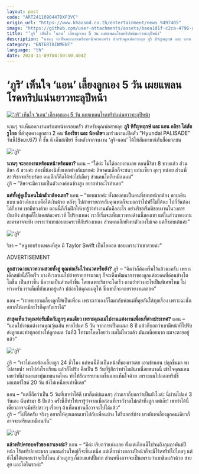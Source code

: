 ```yaml
---
layout: post
code: "ART2411090447DXF3VC"
origin_url: "https://www.khaosod.co.th/entertainment/news_9497405"
image: "https://github.com/user-attachments/assets/baea1d1f-c2ca-4796-aa8b-c0c9aaa7f213"
title: "‘ภูริ’ เห็นใจ ‘แอน’ เลี้ยงลูกเอง 5 วัน เผยแพลนโรดทริปแน่นยาวทะลุปีหน้า"
description: "นานๆ จะเห็นออกงานพร้อมหน้าครอบครัว สำหรับคุณพ่อสายลุย ภูริ หิรัญพฤกษ์ และ แอน อลิชา ไล่สัตรูไกล ที่ล่าสุดควงลูกสาว 2 คน น้องริชา และ น้องลิษา"
category: "ENTERTAINMENT"
language: "th"
date: 2024-11-09T04:50:50.404Z
---
```


# ‘ภูริ’ เห็นใจ ‘แอน’ เลี้ยงลูกเอง 5 วัน เผยแพลนโรดทริปแน่นยาวทะลุปีหน้า

[![‘ภูริ’ เห็นใจ ‘แอน’ เลี้ยงลูกเอง 5 วัน เผยแพลนโรดทริปแน่นยาวทะลุปีหน้า](https://www.khaosod.co.th/wpapp/uploads/2024/11/ann-puri081167-5.jpg "‘ภูริ’ เห็นใจ ‘แอน’ เลี้ยงลูกเอง 5 วัน เผยแพลนโรดทริปแน่นยาวทะลุปีหน้า")](https://www.khaosod.co.th/wpapp/uploads/2024/11/ann-puri081167-5.jpg)

นานๆ จะเห็นออกงานพร้อมหน้าครอบครัว สำหรับคุณพ่อสายลุย **ภูริ หิรัญพฤกษ์ และ แอน อลิชา ไล่สัตรูไกล** ที่ล่าสุดควงลูกสาว 2 คน **น้องริชา และ น้องลิษา** มาร่วมงานเปิดตัว “Hyundai PALISADE” วันนี้(8พ.ย.67) ที่ ชั้น ดิ เอ็มสเฟียร์ ซึ่งหลังจากจบงาน ‘ภูริ-แอน’ ได้ให้สัมภาษณ์กับสื่อมวลชน

![‘ภูริ’](https://www.khaosod.co.th/wpapp/uploads/2024/11/ann-puri081167-7.jpg)

**นานๆ จะออกงานพร้อมหน้าพร้อมตา?** แอน – “ใช่ค่ะ ไม่ได้ออกงานเลย ตอนนี้ริชา 8 ขวบแล้ว ส่วนลิษา 4 ขวบค่ะ สองพี่น้องนิสัยแตกต่างกันมากค่ะ ลิษาคนเล็กก็จะซนๆ แก่นเซี้ยว ลุยๆ หน่อย ส่วนพี่สาวริชาจะเรียบร้อย คนเล็กก็คือได้พ่อไปเต็มๆ ส่วนคนโตก็เหมือนแม่”  
ภูริ – ”ลิษาจะมีความเป็นตัวเองค่อนข้างสูง อยากทำอะไรทำเลย“

**แต่ทั้งคู่ดูเป็นคนไม่กลัวกล้องเลย?** แอน – “ชอบมากค่ะ ทั้งสองคนเป็นคนที่ชอบหน้ากล้อง ชอบเดินแบบ แล้วเดินแบบคือได้เงินด้วย หลังๆ ไปถ่ายรายการกับคุณพ่อก็จะบอกว่าไปฟรีไม่ได้นะ ไปกี่วันต้องได้กี่บาท เขามีทวงด้วย ตอนนี้ก็เริ่มฝึกให้เขารู้ว่าทำงานมันคืออะไร อย่างริชาเริ่มมีชอบงานในวงการบันเทิง ล่าสุดก็ไปแคสต์ละครเวที ไปร้องเพลง เราก็เริ่มจะเห็นแววทางด้านนี้ของเขา แต่ในส่วนของงานละครอาจจะยัง เพราะว่าเขาชอบละครเวทีกับร้องเพลง ส่วนคนเล็กยังหาตัวเองไม่เจอ แต่ก็ชอบเต้นค่ะ”

![‘ภูริ’](https://www.khaosod.co.th/wpapp/uploads/2024/11/ann-puri081167-1.jpg)

ริชา – ”หนูชอบร้องเพลงที่สุด มี Taylor Swift เป็นไอดอล ชอบเพราะว่าเขาสวยค่ะ“

ADVERTISEMENT

**ลูกสาวฉายแววความสวยทั้งคู่ คุณพ่อเริ่มไว้หนวดหรือยัง?** ภูริ – “คิดว่าก็ต้องเริ่มไว้แล้วนะครับ เพราะเด็กสมัยนี้ก็โตเร็ว บางทีเวลาผมไปถ่ายรายการนานๆ ก็จะเห็นพัฒนาการของลูกแต่ละคนที่ค่อนข้างโตโตขึ้น เป็นสาวขึ้น มีความเป็นส่วนตัวขึ้น โดยเฉพาะริชาจะโตเร็ว ถามว่าห่วงอะไรเป็นพิเศษไหม ไม่ห่วงครับ เราเต็มที่กับเขาอยู่แล้ว ปล่อยให้คุณแม่ดูให้ ซึ่งเขาก็จะคอยรายงานตลอด”

แอน – “เราพยายามเลี้ยงลูกให้เป็นเพื่อน เพราะเราเองก็โตมากับพ่อแม่ที่คุยกันได้ทุกเรื่อง เพราะฉะนั้นอยากให้เขามีอะไรก็คุยกับเราได้”

**ล่าสุดเห็นว่าคุณพ่อรับมือกับลูกๆ คนเดียว เพราะคุณแม่ไปงานแต่งงานเพื่อนที่ต่างประเทศ?** แอน – “แอนไปงานแต่งงานคุณวุ้นเส้น หายไปแค่ 5 วัน จากการเป็นแม่มา 8 ปี แล้วก็บอกว่าเขามีหน้าที่ไปรับส่งลูกและทำทุกอย่างให้ลูกหมด วันที่3 โทรมาโอดโอยว่า ผมไม่ไหวแล้ว มันเหนื่อยมาก ผมจะตายอยู่แล้ว”

![‘ภูริ’](https://www.khaosod.co.th/wpapp/uploads/2024/11/ann-puri081167-2.jpg)

ภูริ – “เราไม่เคยต้องเลี้ยงลูก 24 ชั่วโมง แต่หนนี้คือเป็นหน้าที่ของเราเลย เอาเข้านอน ปลุกขึ้นมา พาไปอาบน้ำ พาไปส่งโรงเรียน แล้วก็ไปรับ คือเป็น 5 วันที่รู้สึกว่าทำไมมันเหนื่อยขนาดนี้ เข้าใจคุณแอนเลยว่าที่ผ่านมาเขาทุ่มเทขนาดไหน ทำให้รักภรรยามากขึ้นและเห็นใจด้วย เพราะผมไปออกทริปขี่มอเตอร์ไซค์ 20 วัน ยังไม่เหนื่อยเท่านี้เลย”

แอน – “แต่ก็ถือว่าเป็น 5 วันที่เขาทำได้ดี เขาก็แค่บ่นเฉยๆ ส่วนเราก็บอกว่าเป็นยังไงล่ะ นี่ผ่านไปแค่ 3 วันเอง ฉันทำมา 8 ปีแล้ว ครั้งนี้ก็ทำให้เรารู้ว่าจากเมื่อก่อนที่เรากังวลไม่กล้าทิ้งลูก แต่เอ๊ะ! เขาทำได้นี่ เดี๋ยวอาจจะมีทริปสาวๆ เรื่อยๆ ถ้าเพื่อนชวนก็อาจจะไปได้แล้ว“  
ภูริ – “ไปได้ครับ จริงๆ อยากให้คุณแอนเขาไปกับเพื่อนบ้าง ได้รีแลกซ์บ้าง บางทีเขาเลี้ยงลูกคนเดียวก็อาจจะเครียดเหมือนกัน”

![‘ภูริ’](https://www.khaosod.co.th/wpapp/uploads/2024/11/ann-puri081167-3.jpg)

**แล้วทริปครอบครัวของเราเองล่ะ?** แอน – “มีค่ะ เรียกว่าแน่นเลย ตั้งแต่เดือนนี้ไปจนถึงกุมภาพันธ์ปีหน้า โร้ดทริปเยอะมาก แพลนส่วนใหญ่ก็จะขึ้นเหนือ แต่เดี๋ยวช่วงกลางปีหน้าก็จะมีโร้ดทริปไปไกลๆ แต่ยังไม่ได้แพลนว่าจะไปไหน ส่วนลูกๆ ก็ชอบแฮปปี้มาก ส่วนหนึ่งอาจจะเป็นเพราะว่าเขาชินแล้วด้วย สายลุย และโตในรถค่ะ”